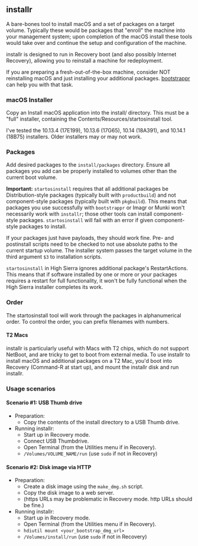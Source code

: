 ## installr

A bare-bones tool to install macOS and a set of packages on a target volume.
Typically these would be packages that "enroll" the machine into your management system; upon completion of the macOS install these tools would take over and continue the setup and configuration of the machine.

installr is designed to run in Recovery boot (and also possibly Internet Recovery), allowing you to reinstall a machine for redeployment.

If you are preparing a fresh-out-of-the-box machine, consider NOT reinstalling macOS and just installing your additional packages. [bootstrappr](https://github.com/munki/bootstrappr) can help you with that task. 

### macOS Installer

Copy an Install macOS application into the install/ directory. This must be a "full" installer, containing the Contents/Resources/startosinstall tool.

I've tested the 10.13.4 (17E199), 10.13.6 (17G65), 10.14 (18A391), and 10.14.1 (18B75) installers. Older installers may or may not work.

### Packages

Add desired packages to the `install/packages` directory. Ensure all packages you add can be properly installed to volumes other than the current boot volume.

**Important:** `startosinstall` requires that all additional packages be Distribution-style packages (typically built with `productbuild`) and not component-style packages (typically built with `pkgbuild`). This means that packages you use successfully with `bootstrappr` or Imagr or Munki won't necessarily work with `installr`; those other tools can install component-style packages. `startosinstall` will fail with an error if given component-style packages to install.

If your packages just have payloads, they should work fine. Pre- and postinstall scripts need to be checked to not use absolute paths to the current startup volume. The installer system passes the target volume in the third argument `$3` to installation scripts.

`startosinstall` in High Sierra ignores additional package's RestartActions. This means that if software installed by one or more or your packages requires a restart for full functionality, it won't be fully functional when the High Sierra installer completes its work.

### Order

The startosinstall tool will work through the packages in alphanumerical order. To control the order, you can prefix filenames with numbers.

#### T2 Macs

installr is particularly useful with Macs with T2 chips, which do not support NetBoot, and are tricky to get to boot from external media. To use installr to install macOS and additional packages on a T2 Mac, you'd boot into Recovery (Command-R at start up), and mount the installr disk and run installr.

### Usage scenarios

#### Scenario #1: USB Thumb drive

* Preparation:
  * Copy the contents of the install directory to a USB Thumb drive.
* Running installr:
  * Start up in Recovery mode.
  * Connect USB Thumbdrive.
  * Open Terminal (from the Utilities menu if in Recovery).
  * `/Volumes/VOLUME_NAME/run` (use `sudo` if not in Recovery)

#### Scenario #2: Disk image via HTTP

* Preparation:
  * Create a disk image using the `make_dmg.sh` script.
  * Copy the disk image to a web server.
  * (https URLs may be problematic in Recovery mode. http URLs should be fine.)
* Running installr:
  * Start up in Recovery mode.
  * Open Terminal (from the Utilities menu if in Recovery).
  * `hdiutil mount <your_bootstrap_dmg_url>`
  * `/Volumes/install/run` (use `sudo` if not in Recovery)

